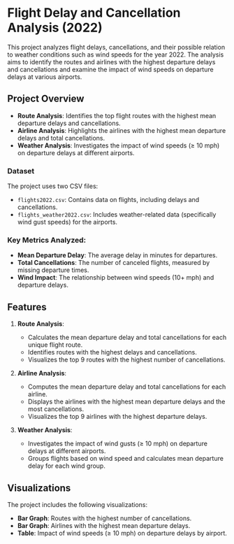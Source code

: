 # Flight Delay and Cancellation Analysis (2022)

This project analyzes flight delays, cancellations, and their possible relation to weather conditions such as wind speeds for the year 2022. The analysis aims to identify the routes and airlines with the highest departure delays and cancellations and examine the impact of wind speeds on departure delays at various airports.

## Project Overview

- **Route Analysis**: Identifies the top flight routes with the highest mean departure delays and cancellations.
- **Airline Analysis**: Highlights the airlines with the highest mean departure delays and total cancellations.
- **Weather Analysis**: Investigates the impact of wind speeds (≥ 10 mph) on departure delays at different airports.

### Dataset
The project uses two CSV files:
- `flights2022.csv`: Contains data on flights, including delays and cancellations.
- `flights_weather2022.csv`: Includes weather-related data (specifically wind gust speeds) for the airports.

### Key Metrics Analyzed:
- **Mean Departure Delay**: The average delay in minutes for departures.
- **Total Cancellations**: The number of canceled flights, measured by missing departure times.
- **Wind Impact**: The relationship between wind speeds (10+ mph) and departure delays.

## Features

1. **Route Analysis**: 
   - Calculates the mean departure delay and total cancellations for each unique flight route.
   - Identifies routes with the highest delays and cancellations.
   - Visualizes the top 9 routes with the highest number of cancellations.

2. **Airline Analysis**:
   - Computes the mean departure delay and total cancellations for each airline.
   - Displays the airlines with the highest mean departure delays and the most cancellations.
   - Visualizes the top 9 airlines with the highest departure delays.

3. **Weather Analysis**:
   - Investigates the impact of wind gusts (≥ 10 mph) on departure delays at different airports.
   - Groups flights based on wind speed and calculates mean departure delay for each wind group.

## Visualizations

The project includes the following visualizations:
- **Bar Graph**: Routes with the highest number of cancellations.
- **Bar Graph**: Airlines with the highest mean departure delays.
- **Table**: Impact of wind speeds (≥ 10 mph) on departure delays by airport.

